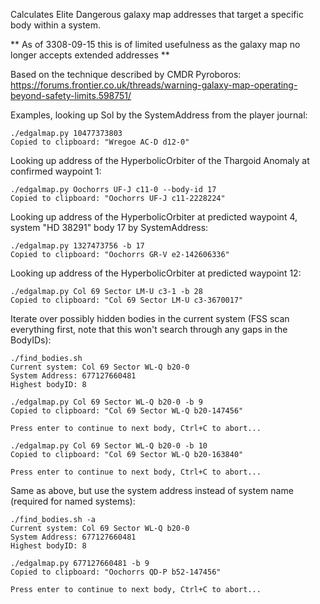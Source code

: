 Calculates Elite Dangerous galaxy map addresses that target a specific body within a system.

** As of 3308-09-15 this is of limited usefulness as the galaxy map no longer accepts extended addresses **

Based on the technique described by CMDR Pyroboros:
https://forums.frontier.co.uk/threads/warning-galaxy-map-operating-beyond-safety-limits.598751/

Examples, looking up Sol by the SystemAddress from the player journal:

    ./edgalmap.py 10477373803
    Copied to clipboard: "Wregoe AC-D d12-0"

Looking up address of the HyperbolicOrbiter of the Thargoid Anomaly at confirmed waypoint 1:

    ./edgalmap.py Oochorrs UF-J c11-0 --body-id 17
    Copied to clipboard: "Oochorrs UF-J c11-2228224"

Looking up address of the HyperbolicOrbiter at predicted waypoint 4, system "HD 38291" body 17 by SystemAddress:

    ./edgalmap.py 1327473756 -b 17
    Copied to clipboard: "Oochorrs GR-V e2-142606336"

Looking up address of the HyperbolicOrbiter at predicted waypoint 12:

    ./edgalmap.py Col 69 Sector LM-U c3-1 -b 28
    Copied to clipboard: "Col 69 Sector LM-U c3-3670017"

Iterate over possibly hidden bodies in the current system (FSS scan everything first, note that this won't search through any gaps in the BodyIDs):

    ./find_bodies.sh
    Current system: Col 69 Sector WL-Q b20-0
    System Address: 677127660481
    Highest bodyID: 8
    
    ./edgalmap.py Col 69 Sector WL-Q b20-0 -b 9
    Copied to clipboard: "Col 69 Sector WL-Q b20-147456"
    
    Press enter to continue to next body, Ctrl+C to abort...
    
    ./edgalmap.py Col 69 Sector WL-Q b20-0 -b 10
    Copied to clipboard: "Col 69 Sector WL-Q b20-163840"
    
    Press enter to continue to next body, Ctrl+C to abort...

Same as above, but use the system address instead of system name (required for named systems):

    ./find_bodies.sh -a
    Current system: Col 69 Sector WL-Q b20-0
    System Address: 677127660481
    Highest bodyID: 8
    
    ./edgalmap.py 677127660481 -b 9
    Copied to clipboard: "Oochorrs QD-P b52-147456"
    
    Press enter to continue to next body, Ctrl+C to abort...

